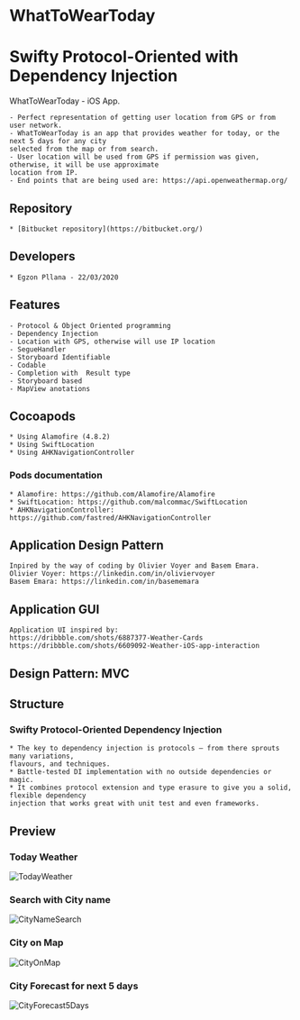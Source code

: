 # WhatToWearToday #
# Swifty Protocol-Oriented with Dependency Injection #
WhatToWearToday - iOS App.

    - Perfect representation of getting user location from GPS or from user network.
    - WhatToWearToday is an app that provides weather for today, or the next 5 days for any city
    selected from the map or from search.
    - User location will be used from GPS if permission was given, otherwise, it will be use approximate
    location from IP.
    - End points that are being used are: https://api.openweathermap.org/

## Repository ##

    * [Bitbucket repository](https://bitbucket.org/)

## Developers ##

    * Egzon Pllana - 22/03/2020
    
## Features ##

    - Protocol & Object Oriented programming
    - Dependency Injection
    - Location with GPS, otherwise will use IP location
    - SegueHandler
    - Storyboard Identifiable
    - Codable
    - Completion with  Result type
    - Storyboard based
    - MapView anotations
    
## Cocoapods ##

    * Using Alamofire (4.8.2)
    * Using SwiftLocation
    * Using AHKNavigationController

### Pods documentation ###

    * Alamofire: https://github.com/Alamofire/Alamofire
    * SwiftLocation: https://github.com/malcommac/SwiftLocation
    * AHKNavigationController: https://github.com/fastred/AHKNavigationController
    
## Application Design Pattern ##

    Inpired by the way of coding by Olivier Voyer and Basem Emara.
    Olivier Voyer: https://linkedin.com/in/oliviervoyer
    Basem Emara: https://linkedin.com/in/basememara
    
## Application GUI ##

    Application UI inspired by:
    https://dribbble.com/shots/6887377-Weather-Cards
    https://dribbble.com/shots/6609092-Weather-iOS-app-interaction

## Design Pattern: MVC ##

## Structure ##

### Swifty Protocol-Oriented Dependency Injection ###

    * The key to dependency injection is protocols – from there sprouts many variations,
    flavours, and techniques.
    * Battle-tested DI implementation with no outside dependencies or magic. 
    * It combines protocol extension and type erasure to give you a solid, flexible dependency
    injection that works great with unit test and even frameworks.
    
## Preview ##

### Today Weather ###
![TodayWeather](https://user-images.githubusercontent.com/27929436/77238762-9f1d7200-6bd3-11ea-876b-17f59394a7ab.png)

### Search with City name ###
![CityNameSearch](https://user-images.githubusercontent.com/27929436/77238789-e3a90d80-6bd3-11ea-8781-97701ff81cf4.png)

### City on Map ###
![CityOnMap](https://user-images.githubusercontent.com/27929436/77257895-67680600-6c77-11ea-9212-23429c659f06.png)

### City Forecast for next 5 days ###
![CityForecast5Days](https://user-images.githubusercontent.com/27929436/77238817-0cc99e00-6bd4-11ea-93b3-ece4b05ce285.png)
